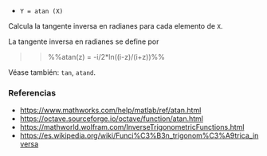 * `Y = atan (X)`

Calcula la tangente inversa en radianes para cada elemento de `X`.

La tangente inversa en radianes se define por

>> %%atan(z) = -i/2*ln((i-z)/(i+z))%%

Véase también: `tan`, `atand`.

### Referencias

* https://www.mathworks.com/help/matlab/ref/atan.html
* https://octave.sourceforge.io/octave/function/atan.html
* https://mathworld.wolfram.com/InverseTrigonometricFunctions.html
* https://es.wikipedia.org/wiki/Funci%C3%B3n_trigonom%C3%A9trica_inversa
